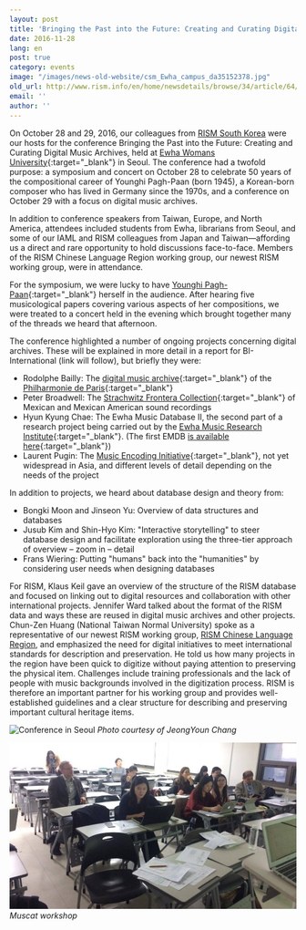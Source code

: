 ```yaml
---
layout: post
title: 'Bringing the Past into the Future: Creating and Curating Digital Music Archives (Seoul, South Korea)'
date: 2016-11-28
lang: en
post: true
category: events
image: "/images/news-old-website/csm_Ewha_campus_da35152378.jpg"
old_url: http://www.rism.info/en/home/newsdetails/browse/34/article/64/bringing-the-past-into-the-future-creating-and-curating-digital-music-archives-seoul-south-korea.html
email: ''
author: ''
---
```


On October 28 and 29, 2016, our colleagues from [RISM South Korea](http://ewha.kor.rism.info/index.php?id=528) were our hosts for the conference Bringing the Past into the Future: Creating and Curating Digital Music Archives, held at [Ewha Womans University](https://www.ewha.ac.kr/){:target="_blank"} in Seoul. The conference had a twofold purpose: a symposium and concert on October 28 to celebrate 50 years of the compositional career of Younghi Pagh-Paan (born 1945), a Korean-born composer who has lived in Germany since the 1970s, and a conference on October 29 with a focus on digital music archives.

In addition to conference speakers from Taiwan, Europe, and North America, attendees included students from Ewha, librarians from Seoul, and some of our IAML and RISM colleagues from Japan and Taiwan—affording us a direct and rare opportunity to hold discussions face-to-face. Members of the RISM Chinese Language Region working group, our newest RISM working group, were in attendance.

For the symposium, we were lucky to have [Younghi Pagh-Paan](http://www.pagh-paan.com/){:target="_blank"} herself in the audience. After hearing five musicological papers covering various aspects of her compositions, we were treated to a concert held in the evening which brought together many of the threads we heard that afternoon.

The conference highlighted a number of ongoing projects concerning digital archives. These will be explained in more detail in a report for BI-International (link will follow), but briefly they were:

- Rodolphe Bailly: The [digital music archive](http://live.philharmoniedeparis.fr/){:target="_blank"} of the [Philharmonie de Paris](http://philharmoniedeparis.fr/fr){:target="_blank"}
- Peter Broadwell: The [Strachwitz Frontera Collection](http://frontera.library.ucla.edu/){:target="_blank"} of Mexican and Mexican American sound recordings
- Hyun Kyung Chae: The Ewha Music Database II, the second part of a research project being carried out by the [Ewha Music Research Institute](https://www.ewha.ac.kr/mbs/ewhaen/subview.jsp?id=ewhaen_040302040200){:target="_blank"}. (The first EMDB [is available here](http://emusicdb.info/index.php?lang=en){:target="_blank"})
- Laurent Pugin: The [Music Encoding Initiative](http://music-encoding.org/){:target="_blank"}, not yet widespread in Asia, and different levels of detail depending on the needs of the project

In addition to projects, we heard about database design and theory from:

- Bongki Moon and Jinseon Yu: Overview of data structures and databases
- Jusub Kim and Shin-Hyo Kim: "Interactive storytelling" to steer database design and facilitate exploration using the three-tier approach of overview – zoom in – detail
- Frans Wiering: Putting "humans" back into the "humanities" by considering user needs when designing databases

For RISM, Klaus Keil gave an overview of the structure of the RISM database and focused on linking out to digital resources and collaboration with other international projects. Jennifer Ward talked about the format of the RISM data and ways these are reused in digital music archives and other projects. Chun-Zen Huang (National Taiwan Normal University) spoke as a representative of our newest RISM working group, [RISM Chinese Language Region](/working-groups.html), and emphasized the need for digital initiatives to meet international standards for description and preservation. He told us how many projects in the region have been quick to digitize without paying attention to preserving the physical item. Challenges include training professionals and the lack of people with music backgrounds involved in the digitization process. RISM is therefore an important partner for his working group and provides well-established guidelines and a clear structure for describing and preserving important cultural heritage items.

![Conference in Seoul](/resources-old-website/news/Panel_Fotographin_JeongYoun_Chang_5456_3632.JPG)
_Photo courtesy of JeongYoun Chang_

![Muscat workshop in Seoul](/resources-old-website/news/Workshop_webinar_960_557.jpg)
_Muscat workshop_

<!-- May 2021: http://www.emri2016.com/ not online, not archived. -->

